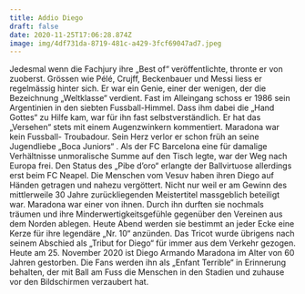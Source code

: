 ```yaml
---
title: Addio Diego
draft: false
date: 2020-11-25T17:06:28.874Z
image: img/4df731da-8719-481c-a429-3fcf69047ad7.jpeg
---
```

Jedesmal wenn die Fachjury ihre „Best of“ veröffentlichte, thronte er von zuoberst. Grössen wie Pélé, Crujff, Beckenbauer und Messi liess er regelmässig hinter sich. Er war ein Genie, einer der wenigen, der die Bezeichnung  „Weltklasse“ verdient. Fast im Alleingang schoss er 1986 sein Argentinien in den siebten  Fussball-Himmel. Dass ihm dabei die „Hand Gottes“ zu Hilfe kam, war für ihn fast selbstverständlich. Er hat das „Versehen“ stets mit einem Augenzwinkern kommentiert. Maradona war kein Fussball- Troubadour. Sein Herz verlor er schon früh an seine Jugendliebe „Boca Juniors“ . Als der FC Barcelona eine für damalige Verhältnisse unmoralische Summe auf den Tisch legte, war der Weg nach Europa frei. Den Status des „Pibe d’oro“ erlangte der Ballvirtuose allerdings erst beim FC Neapel. Die Menschen vom Vesuv haben ihren Diego auf Händen getragen und nahezu vergöttert. Nicht nur weil er am Gewinn des mittlerweile 30 Jahre zurückliegenden Meistertitel massgeblich beteiligt war. Maradona war einer von ihnen. Durch ihn durften sie nochmals träumen und ihre Minderwertigkeitsgefühle gegenüber den Vereinen aus dem Norden ablegen. Heute Abend werden sie bestimmt an jeder Ecke eine Kerze für ihre legendäre „Nr. 10“ anzünden. Das Tricot wurde übrigens nach seinem Abschied als „Tribut for Diego“ für immer aus dem Verkehr gezogen. Heute am 25. November 2020 ist Diego Armando Maradona im Alter von 60 Jahren gestorben. Die Fans werden ihn als „Enfant Terrible“ in Erinnerung behalten, der mit  Ball am Fuss die Menschen in den Stadien und zuhause vor den Bildschirmen verzaubert hat.